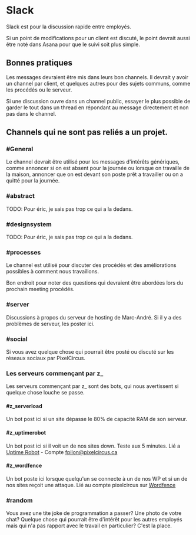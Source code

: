 # Slack #

Slack est pour la discussion rapide entre employés.

Si un point de modifications pour un client est discuté, le point devrait aussi être noté dans Asana pour que le suivi soit plus simple.

## Bonnes pratiques ##

Les messages devraient être mis dans leurs bon channels. Il devrait y avoir un channel par client, et quelques autres pour des sujets communs, comme les procédés ou le serveur.

Si une discussion ouvre dans un channel public, essayer le plus possible de garder le tout dans un thread en répondant au message directement et non pas dans le channel.

## Channels qui ne sont pas reliés a un projet.

### #General
Le channel devrait être utilisé pour les messages d'intérêts génériques, comme annoncer si on est absent pour la journée ou lorsque on travaille de la maison, annoncer que on est devant son poste prêt a travailler ou on a quitté pour la journée.

### #abstract
TODO: Pour éric, je sais pas trop ce qui a la dedans.

### #designsystem
TODO: Pour éric, je sais pas trop ce qui a la dedans.

### #processes
Le channel est utilisé pour discuter des procédés et des améliorations possibles à comment nous travaillons.

Bon endroit pour noter des questions qui devraient être abordées lors du prochain meeting procédés.

### #server
Discussions à propos du serveur de hosting de Marc-André. Si il y a des problèmes de serveur, les poster ici.

### #social
Si vous avez quelque chose qui pourrait être posté ou discuté sur les réseaux sociaux par PixelCircus.

### Les serveurs commençant par z_

Les serveurs commençant par z_ sont des bots, qui nous avertissent si quelque chose louche se passe.

#### #z_serverload
Un bot post ici si un site dépasse le 80% de capacité RAM de son serveur.

#### #z_uptimerobot
Un bot post ici si il voit un de nos sites down. Teste aux 5 minutes. Lié a [Uptime Robot](https://uptimerobot.com/) - Compte fpilon@pixelcircus.ca

#### #z_wordfence
Un bot poste ici lorsque quelqu'un se connecte à un de nos WP et si un de nos sites reçoit une attaque. Lié au compte pixelcircus sur [Wordfence](https://www.wordfence.com/)

### #random
Vous avez une tite joke de programmation a passer? Une photo de votre chat? Quelque chose qui pourrait être d'intérêt pour les autres employés mais qui n'a pas rapport avec le travail en particulier? C'est la place.